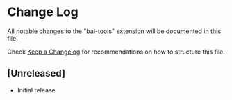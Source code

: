 # Change Log

All notable changes to the "bal-tools" extension will be documented in this file.

Check [Keep a Changelog](http://keepachangelog.com/) for recommendations on how to structure this file.

## [Unreleased]

- Initial release